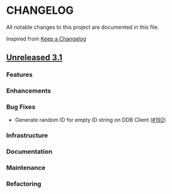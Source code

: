 # CHANGELOG
All notable changes to this project are documented in this file.

Inspired from [Keep a Changelog](https://keepachangelog.com/en/1.1.0/)

## [Unreleased 3.1](https://github.com/opensearch-project/opensearch-remote-metadata-sdk/compare/3.0...HEAD)
### Features
### Enhancements
### Bug Fixes
- Generate random ID for empty ID string on DDB Client ([#192](https://github.com/opensearch-project/opensearch-remote-metadata-sdk/pull/192))

### Infrastructure
### Documentation
### Maintenance
### Refactoring
